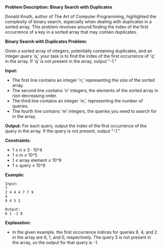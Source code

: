 **Problem Description: Binary Search with Duplicates**

Donald Knuth, author of The Art of Computer Programming, highlighted the complexity of binary search, especially when dealing with duplicates in a sorted array. This problem revolves around finding the index of the first occurrence of a key in a sorted array that may contain duplicates.

**Binary Search with Duplicates Problem:**

Given a sorted array of integers, potentially containing duplicates, and an integer query 'q,' your task is to find the index of the first occurrence of 'q' in the array. If 'q' is not present in the array, output "-1."

**Input:**
- The first line contains an integer 'n,' representing the size of the sorted array.
- The second line contains 'n' integers, the elements of the sorted array in non-decreasing order.
- The third line contains an integer 'm,' representing the number of queries.
- The fourth line contains 'm' integers, the queries you need to search for in the array.

**Output:**
For each query, output the index of the first occurrence of the query in the array. If the query is not present, output "-1."

**Constraints:**
- 1 ≤ n ≤ 3 · 10^4
- 1 ≤ m ≤ 10^5
- 1 ≤ array element ≤ 10^9
- 1 ≤ query ≤ 10^9

**Example:**
```
Input:
7
2 4 4 4 7 7 9
4
9 4 5 2

Output:
6 1 -1 0
```

**Explanation:**
- In the given example, the first occurrence indices for queries 9, 4, and 2 in the array are 6, 1, and 0, respectively. The query 5 is not present in the array, so the output for that query is -1.